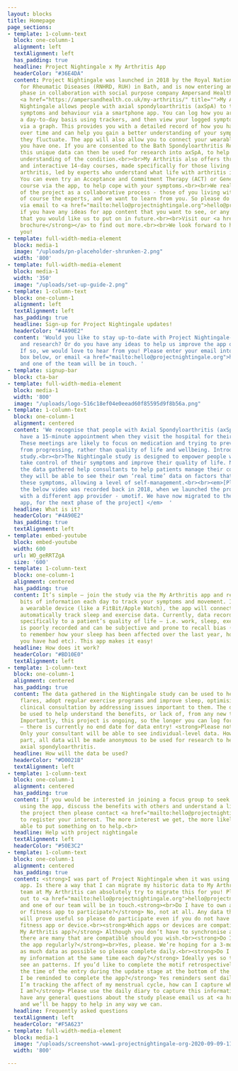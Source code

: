 ```yaml
---
layout: blocks
title: Homepage
page_sections:
- template: 1-column-text
  block: one-column-1
  alignment: left
  textAlignment: left
  has_padding: true
  headline: Project Nightingale x My Arthritis App
  headerColor: "#36E4DA"
  content: Project Nightingale was launched in 2018 by the Royal National Hospital
    for Rheumatic Diseases (RNHRD, RUH) in Bath, and is now entering an exciting new
    phase in collaboration with social purpose company Ampersand Health and the existing
    <a href="https://ampersandhealth.co.uk/my-arthritis/" title="">My Arthritis app</a>!<br><br>Project
    Nightingale allows people with axial spondyloarthritis (axSpA) to track daily
    symptoms and behaviour via a smartphone app. You can log how you are feeling on
    a day-to-day basis using trackers, and then view your logged symptoms over time
    via a graph. This provides you with a detailed record of how you have been feeling
    over time and can help you gain a better understanding of your symptoms and how
    they fluctuate. The app will also allow you to connect your wearable device if
    you have one. If you are consented to the Bath Spondyloarthritis Research Biobank,
    this unique data can then be used for research into axSpA, to help us gain a better
    understanding of the condition.<br><br>My Arthritis also offers three engaging
    and interactive 14-day courses, made specifically for those living with inflammatory
    arthritis, led by experts who understand what life with arthritis is really like.
    You can even try an Acceptance and Commitment Therapy (ACT) or General Wellbeing
    course via the app, to help cope with your symptoms.<br><br>We really do see development
    of the project as a collaborative process - those of you living with axSpA are
    of course the experts, and we want to learn from you. So please do get in touch
    via email to <a href="mailto:hello@projectnightingale.org">hello@projectnightingale.org</a>
    if you have any ideas for app content that you want to see, or any community events
    that you would like us to put on in future.<br><br>Visit our <a href="https://eur01.safelinks.protection.outlook.com/?url=https%3A%2F%2Fpublications.ampersandhealth.co.uk%2Fview%2F472283392%2F&amp;data=04%7C01%7Crlb60%40bath.ac.uk%7Caf1aa8a4dfa94cd13f8f08d9e18677f0%7C377e3d224ea1422db0ad8fcc89406b9e%7C0%7C0%7C637788789951521814%7CUnknown%7CTWFpbGZsb3d8eyJWIjoiMC4wLjAwMDAiLCJQIjoiV2luMzIiLCJBTiI6Ik1haWwiLCJXVCI6Mn0%3D%7C3000&amp;sdata=PUTABizZq4MVQ32bFhFZtwfR5UsIqHcWf1YngN2FPJs%3D&amp;reserved=0"><strong>online
    brochure</strong></a> to find out more.<br><br>We look forward to hearing from
    you!
- template: full-width-media-element
  block: media-1
  image: "/uploads/pn-placeholder-shrunken-2.png"
  width: '800'
- template: full-width-media-element
  block: media-1
  width: '350'
  image: "/uploads/set-up-guide-2.png"
- template: 1-column-text
  block: one-column-1
  alignment: left
  textAlignment: left
  has_padding: true
  headline: Sign-up for Project Nightingale updates!
  headerColor: "#4A90E2"
  content: 'Would you like to stay up-to-date with Project Nightingale-related news
    and research? Or do you have any ideas to help us improve the app or app content?
    If so, we would love to hear from you! Please enter your email into the sign-up
    box below, or email <a href="mailto:hello@projectnightingale.org">hello@projectnightingale.org</a>
    and one of the team will be in touch. '
- template: signup-bar
  block: cta-bar
- template: full-width-media-element
  block: media-1
  width: '800'
  image: "/uploads/logo-516c18ef04e0eead60f85595d9f8b56a.png"
- template: 1-column-text
  block: one-column-1
  alignment: centered
  content: 'We recognise that people with Axial Spondyloarthritis (axSpA) may only
    have a 15-minute appointment when they visit the hospital for their check-up.
    These meetings are likely to focus on medication and trying to prevent the condition
    from progressing, rather than quality of life and wellbeing. Introducing…the <strong>‘Nightingale’</strong>
    study.<br><br>The Nightingale study is designed to empower people with axSpA to
    take control of their symptoms and improve their quality of life. Not only will
    the data gathered help consultants to help patients manage their condition, but
    they will be able to see their own ‘real time’ data on factors that may influence
    these symptoms, allowing a level of self-management.<br><br><em>[Please note that
    the below video was recorded back in 2018, when we launched the project in collaboration
    with a different app provider - umotif. We have now migrated to the My Arthritis
    app, for the next phase of the project] </em>  '
  headline: What is it?
  headerColor: "#4A90E2"
  has_padding: true
  textAlignment: left
- template: embed-youtube
  block: embed-youtube
  width: 600
  url: WO_geRRTZgA
  size: '600'
- template: 1-column-text
  block: one-column-1
  alignment: centered
  has_padding: true
  content: It’s simple – join the study via the My Arthritis app and record a few
    bits of information each day to track your symptoms and movement. If you have
    a wearable device (like a FitBit/Apple Watch), the app will connect with it and
    automatically track sleep and exercise data. Currently, data recorded relating
    specifically to a patient’s quality of life – i.e. work, sleep, exercise and flares,
    is poorly recorded and can be subjective and prone to recall bias (it can be difficult
    to remember how your sleep has been affected over the last year, how many flares
    you have had etc). This app makes it easy!
  headline: How does it work?
  headerColor: "#BD10E0"
  textAlignment: left
- template: 1-column-text
  block: one-column-1
  alignment: centered
  has_padding: true
  content: The data gathered in the Nightingale study can be used to help predict
    flares, adopt regular exercise programs and improve sleep, optimising a patient’s
    clinical consultation by addressing issues important to them. The data could also
    be used to help understand the benefits, or lack of, from any new treatments started.
    Importantly, this project is ongoing, so the longer you can log for the better
    – there is currently no end date for data entry! <strong>Please note:</strong>
    Only your consultant will be able to see individual-level data. However, by taking
    part, all data will be made anonymous to be used for research to help others with
    axial spondyloarthritis.
  headline: How will the data be used?
  headerColor: "#D0021B"
  textAlignment: left
- template: 1-column-text
  block: one-column-1
  alignment: centered
  has_padding: true
  content: If you would be interested in joining a focus group to seek help and assistance
    using the app, discuss the benefits with others and understand a little more about
    the project then please contact <a href="mailto:hello@projectnightingale.org">hello@projectnightingale.org</a>
    to register your interest. The more interest we get, the more likely we’ll be
    able to put something on to help.<br>
  headline: Help with project nightingale
  textAlignment: left
  headerColor: "#50E3C2"
- template: 1-column-text
  block: one-column-1
  alignment: centered
  has_padding: true
  content: <strong>I was part of Project Nightingale when it was using the uMotif
    app. Is there a way that I can migrate my historic data to My Arthritis? </strong>The
    team at My Arthritis can absolutely try to migrate this for you! Please reach
    out to <a href="mailto:hello@projectnightingale.org">hello@projectnightingale.org</a>
    and one of our team will be in touch.<strong><br>Do I have to own a fitness device
    or fitness app to participate?</strong> No, not at all. Any data that we can gather
    will prove useful so please do participate even if you do not have access to a
    fitness app or device.<br><strong>Which apps or devices are compatible with the
    My Arthritis app?</strong> Although you don’t have to synchronise an app or device,
    there are many that are compatible should you wish.<br><strong>Do I need to use
    the app regularly?</strong><br>Yes, please. We’re hoping for a 3-month trial with
    as much data as possible so please complete daily.<br><strong>Do I need to add
    my information at the same time each day?</strong> Ideally yes so that we can
    see an patterns. If you’d like to complete the motif retrospectively you can change
    the time of the entry during the update stage at the bottom of the page.<br><strong>Will
    I be reminded to complete the app?</strong> Yes reminders sent daily at 1830.<br><strong>If
    I’m tracking the affect of my menstrual cycle, how can I capture where in my cycle
    I am?</strong> Please use the daily diary to capture this information.<br>If you
    have any general questions about the study please email us at <a href="mailto:hello@projectnightingale.org">hello@projectnightingale.org</a>
    and we’ll be happy to help in any way we can.
  headline: Frequently asked questions
  textAlignment: left
  headerColor: "#F5A623"
- template: full-width-media-element
  block: media-1
  image: "/uploads/screenshot-www1-projectnightingale-org-2020-09-09-11_46_05.png"
  width: '800'

---
```

